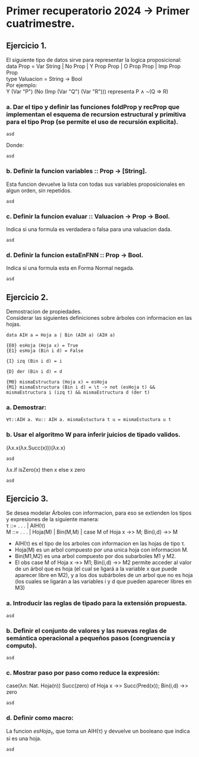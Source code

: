 # Primer recuperatorio 2024 -> Primer cuatrimestre.  
## Ejercicio 1.  
El siguiente tipo de datos sirve para representar la logica proposicional:  
data Prop = Var String | No Prop | Y Prop Prop | O Prop Prop | Imp Prop Prop  
type Valuacion = String -> Bool  
Por ejemplo:  
Y (Var "P") (No (Imp (Var "Q") (Var "R"))) representa P ∧ ¬(Q ⇒ R)  

### a. Dar el tipo y definir las funciones foldProp y recProp que implementan el esquema de recursion estructural y primitiva para el tipo Prop (se permite el uso de recursión explicita).  
```
asd
```
Donde:  
```
asd
```
### b. Definir la funcion variables :: Prop -> [String].   
Esta funcion devuelve la lista con todas sus variables proposicionales en algun orden, sin repetidos.    
```
asd
```
### c. Definir la funcion evaluar :: Valuacion -> Prop -> Bool.     
Indica si una formula es verdadera o falsa para una valuacion dada.   
```
asd
```
### d. Definir la funcion estaEnFNN :: Prop -> Bool.    
Indica si una formula esta en Forma Normal negada.    
```
asd 
```
## Ejercicio 2.  
Demostracion de propiedades.  
Considerar las siguientes definiciones sobre árboles con informacion en las hojas.  
```
data AIH a = Hoja a | Bin (AIH a) (AIH a)

{E0} esHoja (Hoja x) = True
{E1} esHoja (Bin i d) = False

{I} izq (Bin i d) = i

{D} der (Bin i d) = d

{M0} mismaEstructura (Hoja x) = esHoja
{M1} mismaEstructura (Bin i d) = \t -> not (esHoja t) && mismaEstructura i (izq t) && mismaEstructura d (der t)
```
### a. Demostrar:  
`∀t::AIH a. ∀u:: AIH a. mismaEstuctura t u = mismaEstuctura u t`
### b. Usar el algoritmo W para inferir juicios de tipado validos.    
(λx.x(λx.Succ(x)))(λx.x)  
```
asd
```
λx.if isZero(x) then x else x zero
```
asd
```
## Ejercicio 3.  
Se desea modelar Árboles con informacion, para eso se extienden los tipos y expresiones de la siguiente manera:  
τ ::= . . . | AIH(τ)  
M ::= . . . | Hoja(M) | Bin(M,M) | case M of Hoja x ->> M; Bin(i,d) ->> M
* AIH(τ) es el tipo de los arboles con informacion en las hojas de tipo τ.  
* Hoja(M) es un arbol compuesto por una unica hoja con informacion M.
* Bin(M1,M2) es una arbol compuesto por dos subarboles M1 y M2.  
* El obs case M of Hoja x ->> M1; Bin(i,d) ->> M2 permite acceder al valor de un árbol que es hoja
  (el cual se ligará a la variable x que puede aparecer libre en M2), y a los dos subárboles de un arbol que no es hoja (los cuales se ligarán a las variables i y d que pueden aparecer libres en M3)
### a. Introducir las reglas de tipado para la extensión propuesta.  
```
asd
```
### b. Definir el conjunto de valores y las nuevas reglas de semántica operacional a pequeños pasos (congruencia y computo).   
```
asd
```
### c. Mostrar paso por paso como reduce la expresión:  
case(λn: Nat. Hoja(n)) Succ(zero) of Hoja x ->> Succ(Pred(x)); Bin(i,d) ->> zero
```
asd
```
### d. Definir como macro:  
La funcion $esHoja_{τ}$, que toma un AIH(τ) y devuelve un booleano que indica si es una hoja.  
```
asd
```
